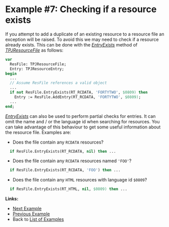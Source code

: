 # Example #7: Checking if a resource exists #

If you attempt to add a duplicate of an existing resource to a resource file an exception will be raised. To avoid this we may need to check if a resource already exists. This can be done with the _[EntryExists](TPJResourceFileEntryExists.md)_ method of _[TPJResourceFile](TPJResourceFile.md)_ as follows:

```pascal
var
  ResFile: TPJResourceFile;
  Entry: TPJResourceEntry;
begin
  ...
  // Assume ResFile references a valid object
  ...
  if not ResFile.EntryExists(RT_RCDATA, 'FORTYTWO', $0809) then
    Entry := ResFile.AddEntry(RT_RCDATA, 'FORTYTWO', $0809);
  ...
end;
```

_[EntryExists](TPJResourceFileEntryExists.md)_ can also be used to perform partial checks for entries. It can omit the name and / or the language id when searching for resources. You can take advantage of this behaviour to get some useful information about the resource file. Examples are:

  * Does the file contain any `RCDATA` resources?
```pascal
  if ResFile.EntryExists(RT_RCDATA, nil) then ...
```

  * Does the file contain any `RCDATA` resources named `'FOO'`?
```pascal
  if ResFile.EntryExists(RT_RCDATA, 'FOO') then ...
```

  * Does the file contain any `HTML` resources with language id `$0809`?
```pascal
  if ResFile.EntryExists(RT_HTML, nil, $0809) then ...
```

**Links:**

  * [Next Example](ResFileExample8.md)
  * [Previous Example](ResFileExample6.md)
  * Back to [List of Examples](ResFileExamples.md)